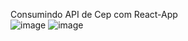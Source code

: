 Consumindo API de Cep com React-App <br>
![image](https://user-images.githubusercontent.com/94497254/172897220-8ec0e2ab-59af-4ffa-8f08-7dbf94f02c9f.png)
![image](https://user-images.githubusercontent.com/94497254/172897300-3226caf5-c848-4f45-aeb0-ef08325d9627.png)
